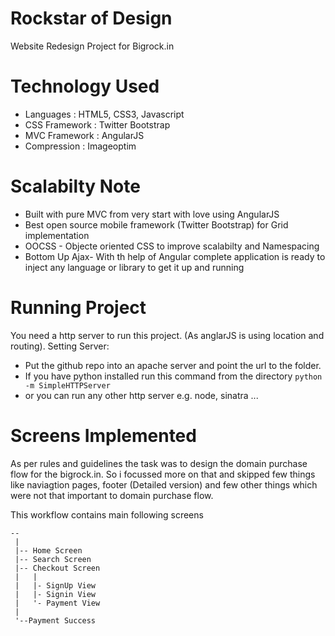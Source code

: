 Rockstar of Design
==================
Website Redesign Project for Bigrock.in

Technology Used
===============
* Languages : HTML5, CSS3, Javascript
* CSS Framework : Twitter Bootstrap
* MVC Framework : AngularJS
* Compression : Imageoptim

Scalabilty Note
===============
* Built with pure MVC from very start with love using AngularJS
* Best open source mobile framework (Twitter Bootstrap) for Grid implementation
* OOCSS - Objecte oriented CSS to improve scalabilty and Namespacing
* Bottom Up Ajax- With th help of Angular complete application is ready to inject any language or library to get it up and running


Running Project
===============
You need a http server to run this project. (As anglarJS is using location and routing).
Setting Server:
- Put the github repo into an apache server and point the url to the folder.
- If you have python installed run this command from the directory
   <code>python -m SimpleHTTPServer</code>
- or you can run any other http server e.g. node, sinatra ...

Screens Implemented
====================
As per rules and guidelines the task was to design the domain purchase flow for the bigrock.in. So i focussed more on that and skipped few things like naviagtion pages, footer (Detailed version) and few other things which were not that important to domain purchase flow.

This workflow contains main following screens
```
--
 |
 |-- Home Screen
 |-- Search Screen
 |-- Checkout Screen
 |   |
 |   |- SignUp View
 |   |- Signin View
 |   '- Payment View
 |
 '--Payment Success
 ```
